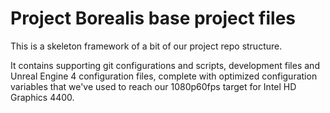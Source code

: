 # Project Borealis base project files
This is a skeleton framework of a bit of our project repo structure.

It contains supporting git configurations and scripts, development files
and Unreal Engine 4 configuration files, complete with optimized configuration variables
that we've used to reach our 1080p60fps target for Intel HD Graphics 4400.
